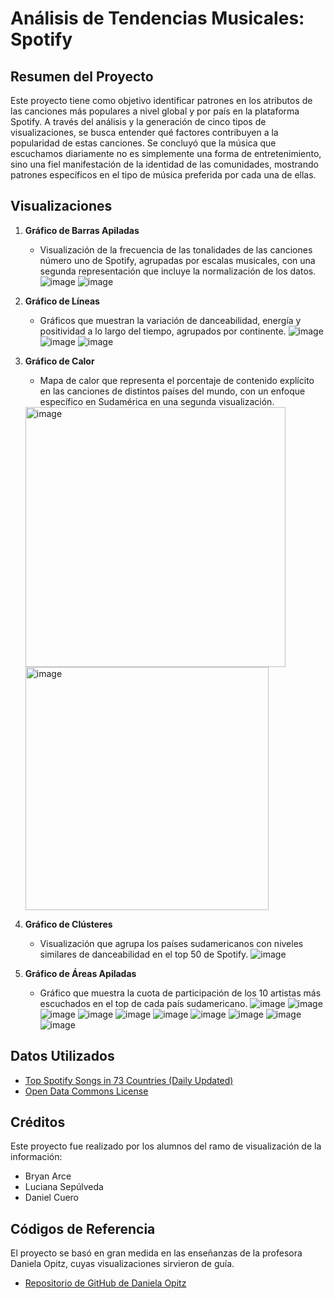 # Análisis de Tendencias Musicales: Spotify

## Resumen del Proyecto

Este proyecto tiene como objetivo identificar patrones en los atributos de las canciones más populares a nivel global y por país en la plataforma Spotify. A través del análisis y la generación de cinco tipos de visualizaciones, se busca entender qué factores contribuyen a la popularidad de estas canciones. Se concluyó que la música que escuchamos diariamente no es simplemente una forma de entretenimiento, sino una fiel manifestación de la identidad de las comunidades, mostrando patrones específicos en el tipo de música preferida por cada una de ellas.

## Visualizaciones

1. **Gráfico de Barras Apiladas**
   - Visualización de la frecuencia de las tonalidades de las canciones número uno de Spotify, agrupadas por escalas musicales, con una segunda representación que incluye la normalización de los datos.
   ![image](https://github.com/dcuerom/examen_tvi/assets/109184602/2775d3e8-3cb1-4eb1-ac4e-9d3c59ce078d)
   ![image](https://github.com/dcuerom/examen_tvi/assets/109184602/058522e1-9090-46eb-a810-88cf467979a0)


2. **Gráfico de Líneas**
   - Gráficos que muestran la variación de danceabilidad, energía y positividad a lo largo del tiempo, agrupados por continente.
   ![image](https://github.com/dcuerom/examen_tvi/assets/109184602/d4805e30-c36a-491f-84db-efb6a4c2c550)
   ![image](https://github.com/dcuerom/examen_tvi/assets/109184602/73c96fe2-c543-4ed7-b347-f25f40bad249)
   ![image](https://github.com/dcuerom/examen_tvi/assets/109184602/bbf318f6-6a8a-4271-afc1-49c7854ab910)


3. **Gráfico de Calor**
   - Mapa de calor que representa el porcentaje de contenido explícito en las canciones de distintos países del mundo, con un enfoque específico en Sudamérica en una segunda visualización.
   <img width="416" alt="image" src="https://github.com/dcuerom/examen_tvi/assets/109184602/8da9fa3b-3db5-4b36-9c2b-03d6ed1f46d1">
   <img width="389" alt="image" src="https://github.com/dcuerom/examen_tvi/assets/109184602/d9ee30d2-d851-4fb7-84b7-2099d7605431">


4. **Gráfico de Clústeres**
   - Visualización que agrupa los países sudamericanos con niveles similares de danceabilidad en el top 50 de Spotify.
   ![image](https://github.com/dcuerom/examen_tvi/assets/109184602/9893e40a-6c75-4610-9832-c151c1628d67)


5. **Gráfico de Áreas Apiladas**
   - Gráfico que muestra la cuota de participación de los 10 artistas más escuchados en el top de cada país sudamericano.
   ![image](https://github.com/dcuerom/examen_tvi/assets/109184602/f2338d6c-7ee8-4724-9f7b-2b895a7ae50c)
   ![image](https://github.com/dcuerom/examen_tvi/assets/109184602/5bbac96e-337a-4c1a-80d5-fc88afbba11a)
   ![image](https://github.com/dcuerom/examen_tvi/assets/109184602/1cfa5e46-e512-4aee-9667-1e6bcf91e6d2)
   ![image](https://github.com/dcuerom/examen_tvi/assets/109184602/06301dd4-cedb-401c-90d4-6923f8d04052)
   ![image](https://github.com/dcuerom/examen_tvi/assets/109184602/13d5b0f7-18a0-462d-80f6-f89a71f2b40c)
   ![image](https://github.com/dcuerom/examen_tvi/assets/109184602/ef8b80df-dc9b-47fd-b4f6-db0bce535541)
   ![image](https://github.com/dcuerom/examen_tvi/assets/109184602/d32768c7-0d09-46f5-9760-0fcc522c5330)
   ![image](https://github.com/dcuerom/examen_tvi/assets/109184602/121c1907-a2fb-4011-8929-324593e28e7e)
   ![image](https://github.com/dcuerom/examen_tvi/assets/109184602/047beeac-41ba-40e9-b6b9-c5f0940e02fd)
   ![image](https://github.com/dcuerom/examen_tvi/assets/109184602/42f88433-3cc7-49fa-9f84-6212b9bccb57)


## Datos Utilizados

- [Top Spotify Songs in 73 Countries (Daily Updated)](https://www.kaggle.com/datasets/asaniczka/top-spotify-songs-in-73-countries-daily-updated)
- [Open Data Commons License](https://opendatacommons.org/licenses/by/1-0/index.html)

## Créditos

Este proyecto fue realizado por los alumnos del ramo de visualización de la información:
- Bryan Arce
- Luciana Sepúlveda
- Daniel Cuero

## Códigos de Referencia

El proyecto se basó en gran medida en las enseñanzas de la profesora Daniela Opitz, cuyas visualizaciones sirvieron de guía.
- [Repositorio de GitHub de Daniela Opitz](https://github.com/daniopitz/visualizacion?tab=readme-ov-file)
